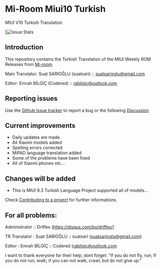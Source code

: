 # Mi-Room Miui10 Turkish
MIUI V10 Turkish Translation

[![Issue Stats](https://github.com/suatsari/Mi-Room_miui10_Turkish/issues)

## Introduction

This repository contains the Turkish Translation of the MIUI Weekly ROM Releases from [Mi-room](http://portal.mi-room.ru/).

Main Translator:
Suat SARIOĞLU (suatsari) :: suatsarioglu@gmail.com

Editor:
Emrah BİLGİÇ (Codered) :: rabilgic@outlook.com

## Reporting issues

Use the [Github Issue tracker](https://github.com/suatsari/Mi-Room_miui10_Turkish/issues) to report a bug or the following [Discussion](http://portal.mi-room.ru/)


## Current improvements

* Daily updates are made.
* All Xiaomi models added
* Spelling errors corrected
* MiPAD language translation added
* Some of the problems have been fixed
* All of Xiaomi phones etc...

## Changes will be added

* This is MIUI 9.3 Turkish Language Project supported all of models...

Check [Contributing to a project](https://guides.github.com/activities/forking) for further informations.

## For all problems:
Administrator :: Driffex (https://disqus.com/by/driffex/)

TR Translator : Suat SARIOĞLU     :: suatsari (suatsarioglu@gmail.com)

Editor : Emrah BİLGİÇ  :: Codered (rabilgic@outlook.com

I want to thank everyone for their help, dont forget: "If you do not fly, run; If you do not run, walk; if you can not walk, crawl, but do not give up."

